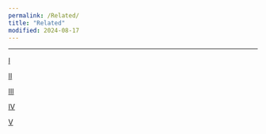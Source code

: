 ```yaml
---
permalink: /Related/
title: "Related"
modified: 2024-08-17
---
```










<hr style="height:2px;border-width:0;color:gray;background-color:gray">


<a href=" https://www.defense.gov/about/our-forces "> I  </a> 


<a href=" https://www.goarmy.com/careers-and-jobs/find-your-path/army-officers/rotc "> II </a> 


<a href=" https://aa.usno.navy.mil/faq/millennium#:~:text=Therefore%2C%20the%2021st%20century%20began,the%20years%20AD%201%2D1000 "> III </a> 


<a href=" https://history.state.gov/historicaldocuments/frus1949v05/d17 "> IV </a> 


<a href=" https://history.state.gov/historicaldocuments/frus1949v05/d13 "> V </a> 







